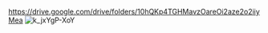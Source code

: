 https://drive.google.com/drive/folders/10hQKp4TGHMavzOareOi2aze2o2iiyMea
![k_jxYgP-XoY](https://github.com/qune4q/6sem/assets/50214016/b1688aba-2feb-4388-8f9a-38cc33e5df0e)
